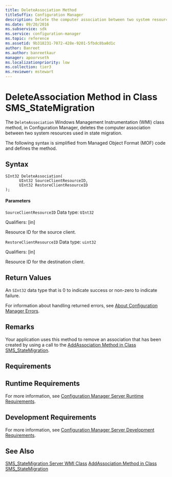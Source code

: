 ```yaml
---
title: DeleteAssociation Method
titleSuffix: Configuration Manager
description: Delete the computer association between two system resources used in state migration.
ms.date: 09/20/2016
ms.subservice: sdk
ms.service: configuration-manager
ms.topic: reference
ms.assetid: 9b318231-7072-428e-9201-5fbdc8ba8d1c
author: Banreet
ms.author: banreetkaur
manager: apoorvseth
ms.localizationpriority: low
ms.collection: tier3
ms.reviewer: mstewart
---
```

# DeleteAssociation Method in Class SMS_StateMigration
The `DeleteAssociation` Windows Management Instrumentation (WMI) class method, in Configuration Manager, deletes the computer association between two system resources used in state migration.

 The following syntax is simplified from Managed Object Format (MOF) code and defines the method.

## Syntax

```
SInt32 DeleteAssociation(
      UInt32 SourceClientResourceID,
      UInt32 RestoreClientResourceID
);
```

#### Parameters
 `SourceClientResourceID`
 Data type: `UInt32`

 Qualifiers: [in]

 Resource ID for the source client.

 `RestoreClientResourceID`
 Data type: `uint32`

 Qualifiers: [in]

 Resource ID for the destination client.

## Return Values
 An `SInt32` data type that is 0 to indicate success or non-zero to indicate failure.

 For information about handling returned errors, see [About Configuration Manager Errors](../../../develop/core/understand/about-configuration-manager-errors.md).

## Remarks
 Your application uses this method to remove an association that has been created by using a call to the [AddAssociation Method in Class SMS_StateMigration](../../../develop/reference/osd/addassociation-method-in-class-sms_statemigration.md).

## Requirements

## Runtime Requirements
 For more information, see [Configuration Manager Server Runtime Requirements](../../../develop/core/reqs/server-runtime-requirements.md).

## Development Requirements
 For more information, see [Configuration Manager Server Development Requirements](../../../develop/core/reqs/server-development-requirements.md).

## See Also
 [SMS_StateMigration Server WMI Class](../../../develop/reference/osd/sms_statemigration-server-wmi-class.md)
 [AddAssociation Method in Class SMS_StateMigration](../../../develop/reference/osd/addassociation-method-in-class-sms_statemigration.md)
